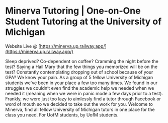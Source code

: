# Minerva Tutoring | One-on-One Student Tutoring at the University of Michigan

Website Live @ [https://minerva.up.railway.app/](https://minerva.up.railway.app/)

Sleep deprived? Co-dependent on coffee? Cramming the night before the test? Saying a Hail Mary that the few things you memorized will be on the test? Constantly contemplating dropping out of school because of your GPA? We know your pain. As a group of 5 fellow University of Michigan students we've been in your place a few too many times. We found in our struggles we couldn’t even find the academic help we needed when we needed it (meaning when we were in panic mode a few days prior to a test). Frankly, we were just too lazy to aimlessly find a tutor through Facebook or word of mouth so we decided to take out the work for you. Welcome to Minerva, find all fellow University of Michigan tutors in one place for the class you need. For UofM students, by UofM students.

